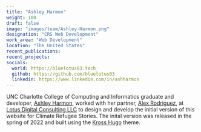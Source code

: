 ```yaml
---
title: "Ashley Harmon"
weight: 100
draft: false
image: "images/team/Ashley-Harmon.png"
designation: "CRS Web Development"
work_area: "Web Development"
location: "The United States"
recent_publications:
recent_projects:
socials:
  world: https://bluelotus03.tech
  github: https://github.com/bluelotus03
  linkedin: https://www.linkedin.com/in/ashharmon
---
```


UNC Charlotte College of Computing and Informatics graduate and developer, [Ashley Harmon](https://bluelotus03.tech), worked with her partner, [Alex Rodriguez](https://elrey.casa/me), at [Lotus Digital Consulting LLC](https://linktr.ee/LotusDC) to design and develop the initial version of this website for Climate Refugee Stories. The inital version was released in the spring of 2022 and built using the [Kross Hugo](https://github.com/themefisher/kross-hugo) theme.